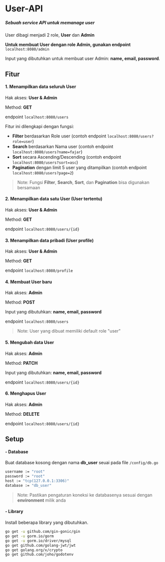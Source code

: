 # User-API

##### Sebuah service API untuk memanage user

User dibagi menjadi 2 role, **User** dan **Admin**

**Untuk membuat User dengan role Admin, gunakan endpoint** `localhost:8080/admin`

Input yang dibutuhkan untuk membuat user Admin: **name, email, password**.

## Fitur

#### 1. Menampilkan data seluruh User

Hak akses: **User & Admin**

Method: **GET**

endpoint `localhost:8080/users`

Fitur ini dilengkapi dengan fungsi:

- **Filter** berdasarkan Role user (contoh endpoint `localhost:8080/users?role=user`)
- **Search** berdasarkan Nama user (contoh endpoint `localhost:8080/users?name=fajar`)
- **Sort** secara Ascending/Descending (contoh endpoint `localhost:8080/users?sort=asc`)
- **Pagination** dengan limit 5 user yang ditampilkan (contoh endpoint `localhost:8080/users?page=2`)

> Note: Fungsi **Filter**, **Search**, **Sort**, dan **Pagination** bisa digunakan bersamaan

#### 2. Menampilkan data satu User (User tertentu)

Hak akses: **User & Admin**

Method: **GET**

endpoint `localhost:8080/users/{id}`

#### 3. Menampilkan data pribadi (User profile)

Hak akses: **User & Admin**

Method: **GET**

endpoint `localhost:8080/profile`

#### 4. Membuat User baru

Hak akses: **Admin**

Method: **POST**

Input yang dibutuhkan: **name, email, password**

endpoint `localhost:8080/users`

> Note: User yang dibuat memiliki default role "user"

#### 5. Mengubah data User

Hak akses: **Admin**

Method: **PATCH**

Input yang dibutuhkan: **name, email, password**

endpoint `localhost:8080/users/{id}`

#### 6. Menghapus User

Hak akses: **Admin**

Method: **DELETE**

endpoint `localhost:8080/users/{id}`

## Setup

#### - Database

Buat database kosong dengan nama **db_user** seuai pada file `/config/db.go`

```sh
username := "root"
password := "root"
host := "tcp(127.0.0.1:3306)"
database := "db_user"
```

> Note: Pastikan pengaturan koneksi ke databasenya sesuai dengan **environment** milik anda

#### - Library

Install beberapa library yang dibutuhkan.

```sh
go get -u github.com/gin-gonic/gin
go get -u gorm.io/gorm
go get -u gorm.io/driver/mysql
go get github.com/golang-jwt/jwt
go get golang.org/x/crypto
go get github.com/joho/godotenv
```
